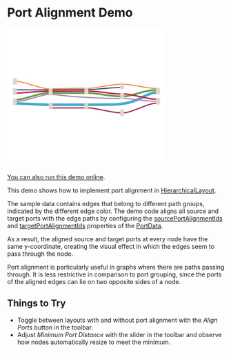 <!--
 //////////////////////////////////////////////////////////////////////////////
 // @license
 // This file is part of yFiles for HTML.
 // Use is subject to license terms.
 //
 // Copyright (c) by yWorks GmbH, Vor dem Kreuzberg 28,
 // 72070 Tuebingen, Germany. All rights reserved.
 //
 //////////////////////////////////////////////////////////////////////////////
-->
# Port Alignment Demo

<img src="../../../doc/demo-thumbnails/port-alignment.webp" alt="demo-thumbnail" height="320"/>

[You can also run this demo online](https://www.yworks.com/demos/layout/port-alignment/).

This demo shows how to implement port alignment in [HierarchicalLayout](https://docs.yworks.com/yfileshtml/#/api/HierarchicalLayout).

The sample data contains edges that belong to different path groups, indicated by the different edge color. The demo code aligns all source and target ports with the edge paths by configuring the [sourcePortAlignmentIds](https://docs.yworks.com/yfileshtml/#/api/PortData#sourcePortAlignmentIds) and [targetPortAlignmentIds](https://docs.yworks.com/yfileshtml/#/api/PortData#targetPortAlignmentIds) properties of the [PortData](https://docs.yworks.com/yfileshtml/#/api/HierarchicalLayoutData#ports).

As a result, the aligned source and target ports at every node have the same y-coordinate, creating the visual effect in which the edges seem to pass through the node.

Port alignment is particularly useful in graphs where there are paths passing through. It is less restrictive in comparison to port grouping, since the ports of the aligned edges can lie on two opposite sides of a node.

## Things to Try

- Toggle between layouts with and without port alignment with the _Align Ports_ button in the toolbar.
- Adjust _Minimum Port Distance_ with the slider in the toolbar and observe how nodes automatically resize to meet the minimum.

